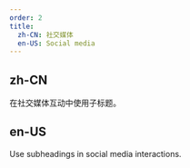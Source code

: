 ```yaml
---
order: 2
title:
  zh-CN: 社交媒体
  en-US: Social media
---
```


## zh-CN

在社交媒体互动中使用子标题。

## en-US

Use subheadings in social media interactions.
